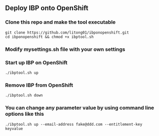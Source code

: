 ## Deploy IBP onto OpenShift

### Clone this repo and make the tool executable

```
git clone https://github.com/litong01/ibponopenshift.git
cd ibponopenshift && chmod +x ibptool.sh 
```

### Modify mysettings.sh file with your own settings

### Start up IBP on OpenShift

```
./ibptool.sh up
```

### Remove IBP from OpenShift
```
./ibptool.sh down
```

### You can change any parameter value by using command line options like this
```
./ibptool.sh up --email-address fake@ddd.com --entitlement-key keyvalue
```
